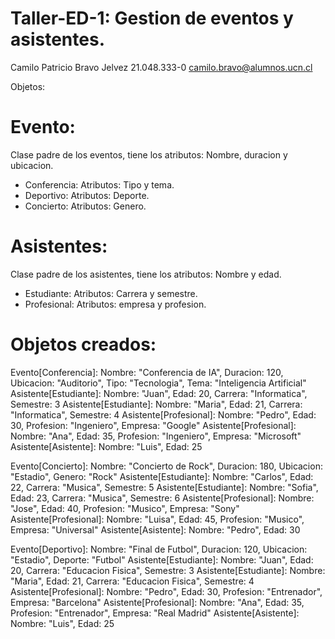 # Taller-ED-1: Gestion de eventos y asistentes.

Camilo Patricio Bravo Jelvez
21.048.333-0
camilo.bravo@alumnos.ucn.cl

Objetos:
# Evento:
Clase padre de los eventos, tiene los atributos: Nombre, duracion y ubicacion. 
- Conferencia:
Atributos: Tipo y tema.
- Deportivo:
Atributos: Deporte.
- Concierto:
Atributos: Genero.
# Asistentes: 
Clase padre de los asistentes, tiene los atributos: Nombre y edad.
- Estudiante: 
Atributos: Carrera y semestre.
- Profesional:
Atributos: empresa y profesion.

# Objetos creados:

Evento[Conferencia]: Nombre: "Conferencia de IA", Duracion: 120, Ubicacion: "Auditorio", Tipo: "Tecnologia", Tema: "Inteligencia Artificial"
Asistente[Estudiante]: Nombre: "Juan", Edad: 20, Carrera: "Informatica", Semestre: 3
Asistente[Estudiante]: Nombre: "Maria", Edad: 21, Carrera: "Informatica", Semestre: 4
Asistente[Profesional]: Nombre: "Pedro", Edad: 30, Profesion: "Ingeniero", Empresa: "Google"
Asistente[Profesional]: Nombre: "Ana", Edad: 35, Profesion: "Ingeniero", Empresa: "Microsoft"
Asistente[Asistente]: Nombre: "Luis", Edad: 25
    
Evento[Concierto]: Nombre: "Concierto de Rock", Duracion: 180, Ubicacion: "Estadio", Genero: "Rock"
Asistente[Estudiante]: Nombre: "Carlos", Edad: 22, Carrera: "Musica", Semestre: 5
Asistente[Estudiante]: Nombre: "Sofia", Edad: 23, Carrera: "Musica", Semestre: 6
Asistente[Profesional]: Nombre: "Jose", Edad: 40, Profesion: "Musico", Empresa: "Sony"
Asistente[Profesional]: Nombre: "Luisa", Edad: 45, Profesion: "Musico", Empresa: "Universal"
Asistente[Asistente]: Nombre: "Pedro", Edad: 30

Evento[Deportivo]: Nombre: "Final de Futbol", Duracion: 120, Ubicacion: "Estadio", Deporte: "Futbol"
Asistente[Estudiante]: Nombre: "Juan", Edad: 20, Carrera: "Educacion Fisica", Semestre: 3
Asistente[Estudiante]: Nombre: "Maria", Edad: 21, Carrera: "Educacion Fisica", Semestre: 4
Asistente[Profesional]: Nombre: "Pedro", Edad: 30, Profesion: "Entrenador", Empresa: "Barcelona"
Asistente[Profesional]: Nombre: "Ana", Edad: 35, Profesion: "Entrenador", Empresa: "Real Madrid"
Asistente[Asistente]: Nombre: "Luis", Edad: 25
